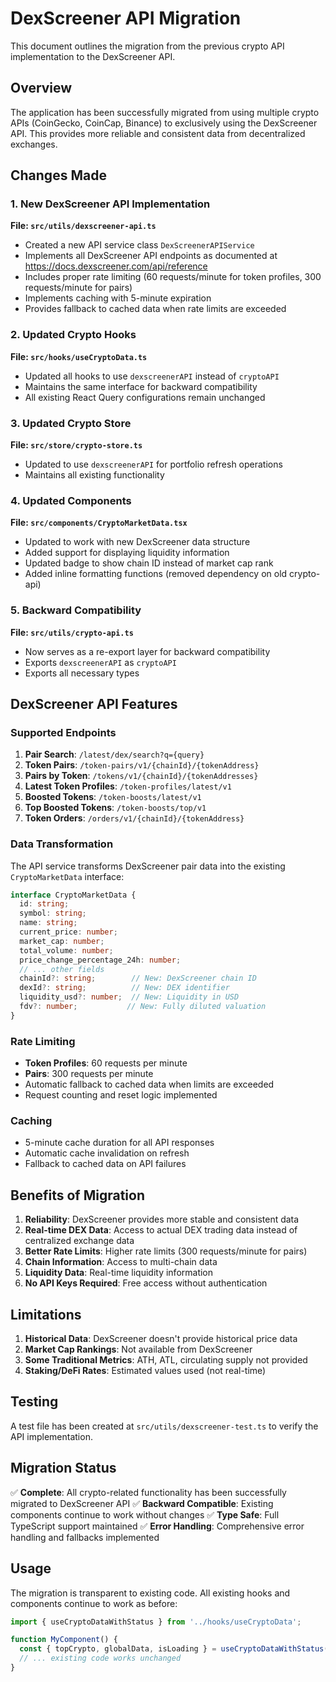# DexScreener API Migration

This document outlines the migration from the previous crypto API implementation to the DexScreener API.

## Overview

The application has been successfully migrated from using multiple crypto APIs (CoinGecko, CoinCap, Binance) to exclusively using the DexScreener API. This provides more reliable and consistent data from decentralized exchanges.

## Changes Made

### 1. New DexScreener API Implementation

**File: `src/utils/dexscreener-api.ts`**

- Created a new API service class `DexScreenerAPIService`
- Implements all DexScreener API endpoints as documented at <https://docs.dexscreener.com/api/reference>
- Includes proper rate limiting (60 requests/minute for token profiles, 300 requests/minute for pairs)
- Implements caching with 5-minute expiration
- Provides fallback to cached data when rate limits are exceeded

### 2. Updated Crypto Hooks

**File: `src/hooks/useCryptoData.ts`**

- Updated all hooks to use `dexscreenerAPI` instead of `cryptoAPI`
- Maintains the same interface for backward compatibility
- All existing React Query configurations remain unchanged

### 3. Updated Crypto Store

**File: `src/store/crypto-store.ts`**

- Updated to use `dexscreenerAPI` for portfolio refresh operations
- Maintains all existing functionality

### 4. Updated Components

**File: `src/components/CryptoMarketData.tsx`**

- Updated to work with new DexScreener data structure
- Added support for displaying liquidity information
- Updated badge to show chain ID instead of market cap rank
- Added inline formatting functions (removed dependency on old crypto-api)

### 5. Backward Compatibility

**File: `src/utils/crypto-api.ts`**

- Now serves as a re-export layer for backward compatibility
- Exports `dexscreenerAPI` as `cryptoAPI`
- Exports all necessary types

## DexScreener API Features

### Supported Endpoints

1. **Pair Search**: `/latest/dex/search?q={query}`
2. **Token Pairs**: `/token-pairs/v1/{chainId}/{tokenAddress}`
3. **Pairs by Token**: `/tokens/v1/{chainId}/{tokenAddresses}`
4. **Latest Token Profiles**: `/token-profiles/latest/v1`
5. **Boosted Tokens**: `/token-boosts/latest/v1`
6. **Top Boosted Tokens**: `/token-boosts/top/v1`
7. **Token Orders**: `/orders/v1/{chainId}/{tokenAddress}`

### Data Transformation

The API service transforms DexScreener pair data into the existing `CryptoMarketData` interface:

```typescript
interface CryptoMarketData {
  id: string;
  symbol: string;
  name: string;
  current_price: number;
  market_cap: number;
  total_volume: number;
  price_change_percentage_24h: number;
  // ... other fields
  chainId?: string;        // New: DexScreener chain ID
  dexId?: string;          // New: DEX identifier
  liquidity_usd?: number;  // New: Liquidity in USD
  fdv?: number;           // New: Fully diluted valuation
}
```

### Rate Limiting

- **Token Profiles**: 60 requests per minute
- **Pairs**: 300 requests per minute
- Automatic fallback to cached data when limits are exceeded
- Request counting and reset logic implemented

### Caching

- 5-minute cache duration for all API responses
- Automatic cache invalidation on refresh
- Fallback to cached data on API failures

## Benefits of Migration

1. **Reliability**: DexScreener provides more stable and consistent data
2. **Real-time DEX Data**: Access to actual DEX trading data instead of centralized exchange data
3. **Better Rate Limits**: Higher rate limits (300 requests/minute for pairs)
4. **Chain Information**: Access to multi-chain data
5. **Liquidity Data**: Real-time liquidity information
6. **No API Keys Required**: Free access without authentication

## Limitations

1. **Historical Data**: DexScreener doesn't provide historical price data
2. **Market Cap Rankings**: Not available from DexScreener
3. **Some Traditional Metrics**: ATH, ATL, circulating supply not provided
4. **Staking/DeFi Rates**: Estimated values used (not real-time)

## Testing

A test file has been created at `src/utils/dexscreener-test.ts` to verify the API implementation.

## Migration Status

✅ **Complete**: All crypto-related functionality has been successfully migrated to DexScreener API
✅ **Backward Compatible**: Existing components continue to work without changes
✅ **Type Safe**: Full TypeScript support maintained
✅ **Error Handling**: Comprehensive error handling and fallbacks implemented

## Usage

The migration is transparent to existing code. All existing hooks and components continue to work as before:

```typescript
import { useCryptoDataWithStatus } from '../hooks/useCryptoData';

function MyComponent() {
  const { topCrypto, globalData, isLoading } = useCryptoDataWithStatus();
  // ... existing code works unchanged
}
```
